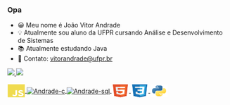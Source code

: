 ### Opa


- 😀 Meu nome é João Vitor Andrade
- 💡 Atualmente sou aluno da UFPR cursando Análise e Desenvolvimento de Sistemas
- 📚 Atualmente estudando Java
- 📱 Contato: vitorandrade@ufpr.br

<div align="left">
  <a href="https://github.com/joao-andrade18">
  <img height="180em" src="https://github-readme-stats.vercel.app/api?username=joao-andrade18&show_icons=false&theme=react&include_all_commits=true&count_private=true"/>
  <img height="180em" src="https://github-readme-stats.vercel.app/api/top-langs/?username=joao-andrade18&layout=compact&langs_count=7&theme=react"/>
</div>

  
<div style="display: inline_block"><br>
  <img align="center" alt="Andrade-Js" height="30" width="40" src="https://raw.githubusercontent.com/devicons/devicon/master/icons/javascript/javascript-plain.svg">
  <img align="center" alt="Andrade-c" height="30" width="40" src="https://cdn.jsdelivr.net/gh/devicons/devicon/icons/c/c-original.svg">
  <img align="center" alt="Andrade-sql" height="30" width="40" src="https://cdn.jsdelivr.net/gh/devicons/devicon/icons/mysql/mysql-original.svg">
  <img align="center" alt="Andrade-HTML" height="30" width="40" src="https://raw.githubusercontent.com/devicons/devicon/master/icons/html5/html5-original.svg">
  <img align="center" alt="Andrade-CSS" height="30" width="40" src="https://raw.githubusercontent.com/devicons/devicon/master/icons/css3/css3-original.svg">
  <img align="center" alt="Andrade-Python" height="30" width="40" src="https://raw.githubusercontent.com/devicons/devicon/master/icons/python/python-original.svg">
</div>
